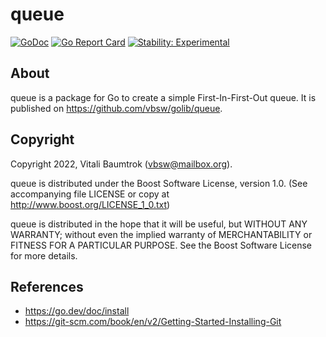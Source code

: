 # queue

[![GoDoc](https://godoc.org/github.com/vbsw/golib/queue?status.svg)](https://godoc.org/github.com/vbsw/golib/queue) [![Go Report Card](https://goreportcard.com/badge/github.com/vbsw/golib/queue)](https://goreportcard.com/report/github.com/vbsw/golib/queue) [![Stability: Experimental](https://masterminds.github.io/stability/experimental.svg)](https://masterminds.github.io/stability/experimental.html)

## About
queue is a package for Go to create a simple First-In-First-Out queue. It is published on <https://github.com/vbsw/golib/queue>.

## Copyright
Copyright 2022, Vitali Baumtrok (vbsw@mailbox.org).

queue is distributed under the Boost Software License, version 1.0. (See accompanying file LICENSE or copy at http://www.boost.org/LICENSE_1_0.txt)

queue is distributed in the hope that it will be useful, but WITHOUT ANY WARRANTY; without even the implied warranty of MERCHANTABILITY or FITNESS FOR A PARTICULAR PURPOSE. See the Boost Software License for more details.

## References
- https://go.dev/doc/install
- https://git-scm.com/book/en/v2/Getting-Started-Installing-Git
